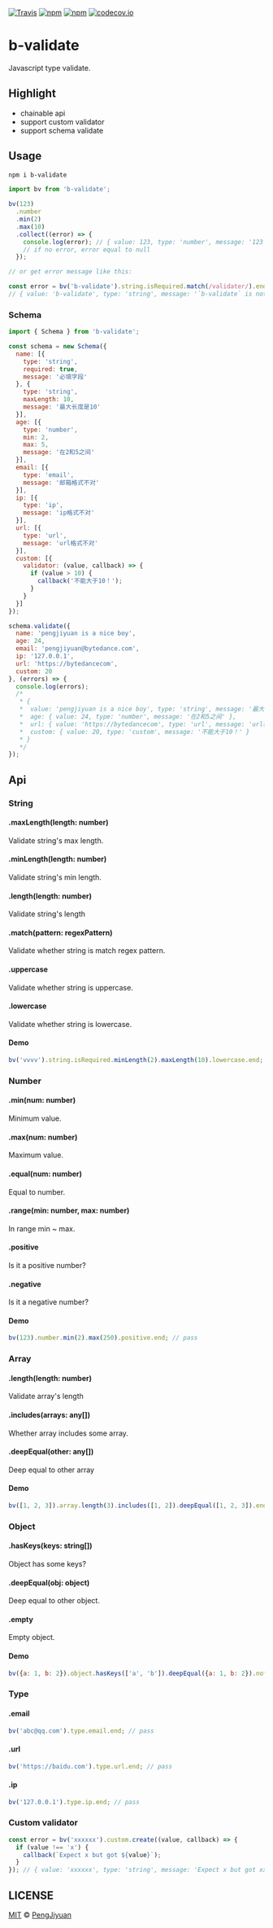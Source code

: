 [![Travis](https://img.shields.io/travis/PengJiyuan/b-validate.svg)](https://travis-ci.org/PengJiyuan/b-validate)
[![npm](https://img.shields.io/npm/v/b-validate.svg)](https://www.npmjs.com/package/b-validate)
[![npm](https://img.shields.io/npm/l/b-validate.svg)](https://www.npmjs.com/package/b-validate)
[![codecov.io](https://codecov.io/github/PengJiyuan/b-validate/coverage.svg?branch=master)](https://codecov.io/github/PengJiyuan/b-validate?branch=master)

# b-validate
Javascript type validate.

## Highlight

* chainable api
* support custom validator
* support schema validate

## Usage

```bash
npm i b-validate
```

```js
import bv from 'b-validate';

bv(123)
  .number
  .min(2)
  .max(10)
  .collect((error) => {
    console.log(error); // { value: 123, type: 'number', message: '123 is not less than 10' }
    // if no error, error equal to null
  });

// or get error message like this:

const error = bv('b-validate').string.isRequired.match(/validater/).end;
// { value: 'b-validate', type: 'string', message: '`b-validate` is not match pattern /validater/' }
```

### Schema

```js
import { Schema } from 'b-validate';

const schema = new Schema({
  name: [{
    type: 'string',
    required: true,
    message: '必填字段'
  }, {
    type: 'string',
    maxLength: 10,
    message: '最大长度是10'
  }],
  age: [{
    type: 'number',
    min: 2,
    max: 5,
    message: '在2和5之间'
  }],
  email: [{
    type: 'email',
    message: '邮箱格式不对'
  }],
  ip: [{
    type: 'ip',
    message: 'ip格式不对'
  }],
  url: [{
    type: 'url',
    message: 'url格式不对'
  }],
  custom: [{
    validator: (value, callback) => {
      if (value > 10) {
        callback('不能大于10！');
      }
    }
  }]
});

schema.validate({
  name: 'pengjiyuan is a nice boy',
  age: 24,
  email: 'pengjiyuan@bytedance.com',
  ip: '127.0.0.1',
  url: 'https://bytedancecom',
  custom: 20
}, (errors) => {
  console.log(errors);
  /*
   * { 
   *  value: 'pengjiyuan is a nice boy', type: 'string', message: '最大长度是10' },
   *  age: { value: 24, type: 'number', message: '在2和5之间' },
   *  url: { value: 'https://bytedancecom', type: 'url', message: 'url格式不对' },
   *  custom: { value: 20, type: 'custom', message: '不能大于10！' }
   * }
   */
});
```

## Api

### String

#### .maxLength(length: number)

Validate string's max length.

#### .minLength(length: number)

Validate string's min length.

#### .length(length: number)

Validate string's length

#### .match(pattern: regexPattern)

Validate whether string is match regex pattern.

#### .uppercase

Validate whether string is uppercase.

#### .lowercase

Validate whether string is lowercase.

#### Demo

```js
bv('vvvv').string.isRequired.minLength(2).maxLength(10).lowercase.end; // pass
```

### Number

#### .min(num: number)

Minimum value.

#### .max(num: number)

Maximum value.

#### .equal(num: number)

Equal to number.

#### .range(min: number, max: number)

In range min ~ max.

#### .positive

Is it a positive number?

#### .negative

Is it a negative number?

#### Demo

```js
bv(123).number.min(2).max(250).positive.end; // pass
```

### Array

#### .length(length: number)

Validate array's length

#### .includes(arrays: any[])

Whether array includes some array.

#### .deepEqual(other: any[])

Deep equal to other array

#### Demo

```js
bv([1, 2, 3]).array.length(3).includes([1, 2]).deepEqual([1, 2, 3]).end; // pass
```

### Object

#### .hasKeys(keys: string[])

Object has some keys?

#### .deepEqual(obj: object)

Deep equal to other object.

#### .empty

Empty object.

#### Demo

```js
bv({a: 1, b: 2}).object.hasKeys(['a', 'b']).deepEqual({a: 1, b: 2}).not.empty.end; // pass
```

### Type

#### .email

```js
bv('abc@qq.com').type.email.end; // pass
```

#### .url

```js
bv('https://baidu.com').type.url.end; // pass
```

#### .ip

```js
bv('127.0.0.1').type.ip.end; // pass
```

### Custom validator

```js
const error = bv('xxxxxx').custom.create((value, callback) => {
  if (value !== 'x') {
    callback(`Expect x but got ${value}`);
  }
}); // { value: 'xxxxxx', type: 'string', message: 'Expect x but got xxxxxx' }
```

## LICENSE

[MIT](./LICENSE) © [PengJiyuan](https://github.com/PengJiyuan)
